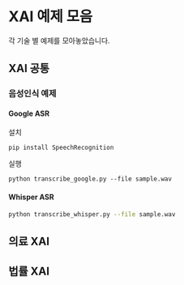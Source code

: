 # XAI 예제 모음

각 기술 별 예제를 모아놓았습니다.

## XAI 공통

### 음성인식 예제

#### Google ASR

설치

```
pip install SpeechRecognition
```

실행

```
python transcribe_google.py --file sample.wav
```

#### Whisper ASR


```bash
python transcribe_whisper.py --file sample.wav
```

## 의료 XAI

## 법률 XAI